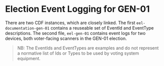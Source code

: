 # Election Event Logging for GEN-01

There are two CDF instances, which are closely linked. The first `eel-documentation-gen-01` contains a reuseable set of EventId and EventType descriptions. The second file, `eel-gen-01` contains event logs for two devices, both voter-facing scanners in the GEN-01 election. 

> NB: The EventIds and EventTypes are examples and do not represent a normative list of Ids or Types to be used by voting system equipment.
